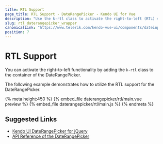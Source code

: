 ```yaml
---
title: RTL Support
page_title: RTL Support - DateRangePicker - Kendo UI for Vue
description: "Use the k-rtl class to activate the right-to-left (RTL) support of the Kendo UI DateRangePicker wrapper for Vue."
slug: rtl_daterangepicker_wrapper
canonicalLink: "https://www.telerik.com/kendo-vue-ui/components/dateinputs/globalization/"
position: 7
---
```


<div><WrapperBanner link="/kendo-vue-ui/components/dateinputs/globalization"></WrapperBanner></div>

# RTL Support

You can activate the right-to-left functionality by adding the `k-rtl` class to the container of the DateRangePicker.

The following example demonstrates how to utilize the RTL support for the DateRangePicker.

{% meta height:450 %}
{% embed_file daterangepicker/rtl/main.vue preview %}
{% embed_file daterangepicker/rtl/main.js %}
{% endmeta %}

## Suggested Links

* [Kendo UI DateRangePicker for jQuery](https://docs.telerik.com/kendo-ui/controls/editors/daterangepicker/overview)
* [API Reference of the DateRangePicker](https://docs.telerik.com/kendo-ui/api/javascript/ui/daterangepicker)
